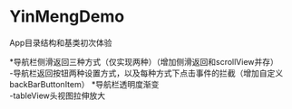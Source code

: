# YinMengDemo
App目录结构和基类初次体验


*导航栏侧滑返回三种方式（仅实现两种）（增加侧滑返回和scrollView并存）  
-导航栏返回按钮两种设置方式，以及每种方式下点击事件的拦截（增加自定义backBarButtonItem）
*导航栏透明度渐变  
-tableView头视图拉伸放大  


